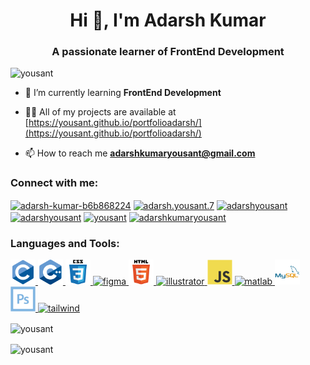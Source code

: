 

<h1 align="center">Hi 👋, I'm Adarsh Kumar</h1>
<h3 align="center">A passionate learner of FrontEnd Development</h3>

<p align="left"> <img src="https://komarev.com/ghpvc/?username=yousant&label=Profile%20views&color=0e75b6&style=flat" alt="yousant" /> </p>

- 🌱 I’m currently learning **FrontEnd Development**

- 👨‍💻 All of my projects are available at [https://yousant.github.io/portfolioadarsh/](https://yousant.github.io/portfolioadarsh/)

- 📫 How to reach me **adarshkumaryousant@gmail.com**

<h3 align="left">Connect with me:</h3>
<p align="left">
<a href="https://linkedin.com/in/adarsh-kumar-b6b868224" target="blank"><img align="center" src="https://raw.githubusercontent.com/rahuldkjain/github-profile-readme-generator/master/src/images/icons/Social/linked-in-alt.svg" alt="adarsh-kumar-b6b868224" height="30" width="40" /></a>
<a href="https://fb.com/adarsh.yousant.7" target="blank"><img align="center" src="https://raw.githubusercontent.com/rahuldkjain/github-profile-readme-generator/master/src/images/icons/Social/facebook.svg" alt="adarsh.yousant.7" height="30" width="40" /></a>
<a href="https://instagram.com/adarshyousant" target="blank"><img align="center" src="https://raw.githubusercontent.com/rahuldkjain/github-profile-readme-generator/master/src/images/icons/Social/instagram.svg" alt="adarshyousant" height="30" width="40" /></a>
<a href="https://www.codechef.com/users/adarshyousant" target="blank"><img align="center" src="https://cdn.jsdelivr.net/npm/simple-icons@3.1.0/icons/codechef.svg" alt="adarshyousant" height="30" width="40" /></a>
<a href="https://www.leetcode.com/yousant" target="blank"><img align="center" src="https://raw.githubusercontent.com/rahuldkjain/github-profile-readme-generator/master/src/images/icons/Social/leet-code.svg" alt="yousant" height="30" width="40" /></a>
<a href="https://auth.geeksforgeeks.org/user/adarshkumaryousant" target="blank"><img align="center" src="https://raw.githubusercontent.com/rahuldkjain/github-profile-readme-generator/master/src/images/icons/Social/geeks-for-geeks.svg" alt="adarshkumaryousant" height="30" width="40" /></a>
</p>

<h3 align="left">Languages and Tools:</h3>
<p align="left"> <a href="https://www.cprogramming.com/" target="_blank" rel="noreferrer"> <img src="https://raw.githubusercontent.com/devicons/devicon/master/icons/c/c-original.svg" alt="c" width="40" height="40"/> </a> <a href="https://www.w3schools.com/cpp/" target="_blank" rel="noreferrer"> <img src="https://raw.githubusercontent.com/devicons/devicon/master/icons/cplusplus/cplusplus-original.svg" alt="cplusplus" width="40" height="40"/> </a> <a href="https://www.w3schools.com/css/" target="_blank" rel="noreferrer"> <img src="https://raw.githubusercontent.com/devicons/devicon/master/icons/css3/css3-original-wordmark.svg" alt="css3" width="40" height="40"/> </a> <a href="https://www.figma.com/" target="_blank" rel="noreferrer"> <img src="https://www.vectorlogo.zone/logos/figma/figma-icon.svg" alt="figma" width="40" height="40"/> </a> <a href="https://www.w3.org/html/" target="_blank" rel="noreferrer"> <img src="https://raw.githubusercontent.com/devicons/devicon/master/icons/html5/html5-original-wordmark.svg" alt="html5" width="40" height="40"/> </a> <a href="https://www.adobe.com/in/products/illustrator.html" target="_blank" rel="noreferrer"> <img src="https://www.vectorlogo.zone/logos/adobe_illustrator/adobe_illustrator-icon.svg" alt="illustrator" width="40" height="40"/> </a> <a href="https://developer.mozilla.org/en-US/docs/Web/JavaScript" target="_blank" rel="noreferrer"> <img src="https://raw.githubusercontent.com/devicons/devicon/master/icons/javascript/javascript-original.svg" alt="javascript" width="40" height="40"/> </a> <a href="https://www.mathworks.com/" target="_blank" rel="noreferrer"> <img src="https://upload.wikimedia.org/wikipedia/commons/2/21/Matlab_Logo.png" alt="matlab" width="40" height="40"/> </a> <a href="https://www.mysql.com/" target="_blank" rel="noreferrer"> <img src="https://raw.githubusercontent.com/devicons/devicon/master/icons/mysql/mysql-original-wordmark.svg" alt="mysql" width="40" height="40"/> </a> <a href="https://www.photoshop.com/en" target="_blank" rel="noreferrer"> <img src="https://raw.githubusercontent.com/devicons/devicon/master/icons/photoshop/photoshop-line.svg" alt="photoshop" width="40" height="40"/> </a> <a href="https://tailwindcss.com/" target="_blank" rel="noreferrer"> <img src="https://www.vectorlogo.zone/logos/tailwindcss/tailwindcss-icon.svg" alt="tailwind" width="40" height="40"/> </a> </p>

<p><img align="center" src="https://github-readme-stats.vercel.app/api/top-langs?username=yousant&show_icons=true&locale=en&layout=compact" alt="yousant" /></p>

<p><img align="center" src="https://github-readme-streak-stats.herokuapp.com/?user=yousant&" alt="yousant" /></p>

<!--
**yousant/yousant** is a ✨ _special_ ✨ repository because its `README.md` (this file) appears on your GitHub profile.

Here are some ideas to get you started:

- 🔭 I’m currently working on ...
- 🌱 I’m currently learning ...
- 👯 I’m looking to collaborate on ...
- 🤔 I’m looking for help with ...
- 💬 Ask me about ...
- 📫 How to reach me: ...
- 😄 Pronouns: ...
- ⚡ Fun fact: ...
-->
